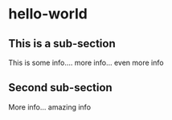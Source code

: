 # hello-world
## This is a sub-section
This is some info....
more info...
even more info
## Second sub-section
More info...
amazing info